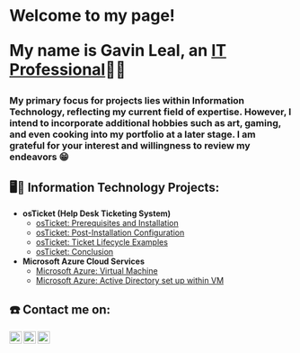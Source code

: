 <h1>Welcome to my page! 
  
  My name is Gavin Leal, 
  an <a href="https://www.linkedin.com/in/gavin-leal-5b99672a6/">IT Professional</a>🧑‍💻</h1>

<h3>My primary focus for projects lies within Information Technology, reflecting my current field of expertise. However, I intend to incorporate additional hobbies such as art, gaming, and even cooking into my portfolio at a later stage. I am grateful for your interest and willingness to review my endeavors 😁 </h3>


<h2>🖥️🔧 Information Technology Projects:</h2>

- <b>osTicket (Help Desk Ticketing System)</b>
  - [osTicket: Prerequisites and Installation](https://github.com/GGeeto/osticket-prereqs)
  - [osTicket: Post-Installation Configuration](https://github.com/GGeeto/osticket-Post-Installation-Configuration)
  - [osTicket: Ticket Lifecycle Examples](https://github.com/GGeeto/osTicket-LifeCycle-Examples)
  - [osTicket: Conclusion](https://github.com/GGeeto/osTicket-Conclusion/blob/main/README.md)
- <b>Microsoft Azure Cloud Services</b>
  - [Microsoft Azure: Virtual Machine](https://github.com/GGeeto/Microsoft-Azure-Creating-a-Virtual-Machine/blob/main/README.md)
  - [Microsoft Azure: Active Directory set up within VM](https://github.com/GGeeto/Microsoft-Azure-Active-Directory/blob/main/README.md)

<h2>☎️ Contact me on:</h2>

[<img align="left" alt="Josh | Twitter" width="22px" src="https://cdn.jsdelivr.net/npm/simple-icons@v3/icons/twitter.svg" />][twitter]
[<img align="left" alt="Josh | LinkedIn" width="22px" src="https://cdn.jsdelivr.net/npm/simple-icons@v3/icons/linkedin.svg" />][linkedin]
[<img align="left" alt="Josh | Instagram" width="22px" src="https://cdn.jsdelivr.net/npm/simple-icons@v3/icons/instagram.svg" />][instagram]

[twitter]: https://twitter.com/GGeet0
[instagram]: https://www.instagram.com/9avino
[linkedin]: https://www.linkedin.com/in/gavin-leal-5b99672a6/
